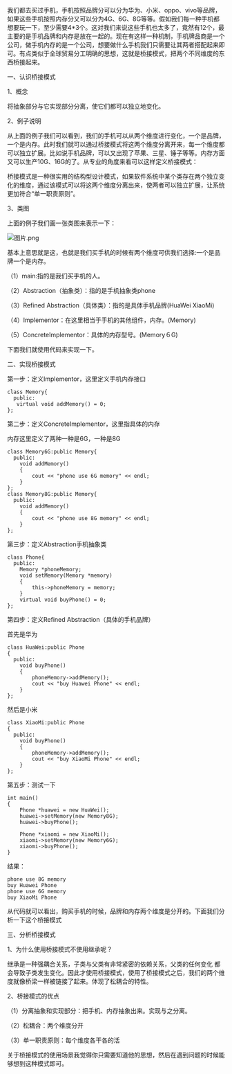 我们都去买过手机，手机按照品牌分可以分为华为、小米、oppo、vivo等品牌，如果这些手机按照内存分又可以分为4G、6G、8G等等。假如我们每一种手机都想要玩一下，至少需要4*3个。这对我们来说这些手机也太多了，竟然有12个，最主要的是手机品牌和内存是放在一起的。现在有这样一种机制，手机牌品商是一个公司，做手机内存的是一个公司，想要做什么手机我们只需要让其两者搭配起来即可。有点类似于全球贸易分工明确的思想，这就是桥接模式，把两个不同维度的东西桥接起来。

一、认识桥接模式

1、概念

将抽象部分与它实现部分分离，使它们都可以独立地变化。

2、例子说明

从上面的例子我们可以看到，我们的手机可以从两个维度进行变化，一个是品牌，一个是内存。此时我们就可以通过桥接模式将这两个维度分离开来，每一个维度都可以独立扩展。比如说手机品牌，可以又出现了苹果、三星、锤子等等。内存方面又可以生产10G、16G的了。从专业的角度来看可以这样定义桥接模式：

桥接模式是一种很实用的结构型设计模式，如果软件系统中某个类存在两个独立变化的维度，通过该模式可以将这两个维度分离出来，使两者可以独立扩展，让系统更加符合“单一职责原则”。

3、类图

上面的例子我们画一张类图来表示一下：

![图片.png](https://upload-images.jianshu.io/upload_images/21440240-ecdc1120e08eaef4.png?imageMogr2/auto-orient/strip%7CimageView2/2/w/1240)


基本上意思就是这，也就是我们买手机的时候有两个维度可供我们选择:一个是品牌一个是内存。

（1）main:指的是我们买手机的人。

（2）Abstraction（抽象类）：指的是手机抽象类phone

（3）Refined Abstraction（具体类）：指的是具体手机品牌(HuaWei XiaoMi)

（4）Implementor：在这里相当于手机的其他组件，内存。(Memory)

（5）ConcreteImplementor：具体的内存型号。(Memory６G)

下面我们就使用代码来实现一下。

二、实现桥接模式

第一步：定义Implementor，这里定义手机内存接口

```
class Memory{
  public:
   virtual void addMemory() = 0;
};

```

第二步：定义ConcreteImplementor，这里指具体的内存

内存这里定义了两种一种是6G，一种是8G

```
class Memory6G:public Memory{
  public:
    void addMemory()
    {
        cout << "phone use 6G memory" << endl;
    }
};
class Memory8G:public Memory{
  public:
    void addMemory()
    {
        cout << "phone use 8G memory" << endl;
    }
};
```

第三步：定义Abstraction手机抽象类

```
class Phone{
  public:
    Memory *phoneMemory;
    void setMemory(Memory *memory)
    {
        this->phoneMemory = memory;
    }
    virtual void buyPhone() = 0;
};
```

第四步：定义Refined Abstraction（具体的手机品牌）

首先是华为

```
class HuaWei:public Phone
{
  public:
    void buyPhone()
    {
        phoneMemory->addMemory();
        cout << "buy Huawei Phone" << endl;
    }
};

```

然后是小米

```
class XiaoMi:public Phone
{
  public:
    void buyPhone()
    {
        phoneMemory->addMemory();
        cout << "buy XiaoMi Phone" << endl;
    }
};
```

第五步：测试一下

```
int main()
{
    Phone *huawei = new HuaWei();
    huawei->setMemory(new Memory8G);
    huawei->buyPhone();

    Phone *xiaomi = new XiaoMi();
    xiaomi->setMemory(new Memory6G);
    xiaomi->buyPhone();
}
```
结果：
```
phone use 8G memory
buy Huawei Phone
phone use 6G memory
buy XiaoMi Phone

```

从代码就可以看出，购买手机的时候，品牌和内存两个维度是分开的。下面我们分析一下这个桥接模式

三、分析桥接模式

1、为什么使用桥接模式不使用继承呢？

继承是一种强耦合关系，子类与父类有非常紧密的依赖关系，父类的任何变化 都会导致子类发生变化。因此才使用桥接模式，使用了桥接模式之后，我们的两个维度就像桥梁一样被链接了起来。体现了松耦合的特性。

2、桥接模式的优点

（1）分离抽象和实现部分：把手机、内存抽象出来。实现与之分离。

（2）松耦合：两个维度分开

（3）单一职责原则：每个维度各干各的活

关于桥接模式的使用场景我觉得你只需要知道他的思想，然后在遇到问题的时候能够想到这种模式即可。
